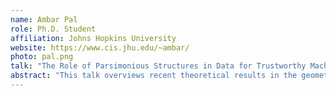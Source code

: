 ```yaml
---
name: Ambar Pal
role: Ph.D. Student
affiliation: Johns Hopkins University
website: https://www.cis.jhu.edu/~ambar/
photo: pal.png
talk: "The Role of Parsimonious Structures in Data for Trustworthy Machine Learning"
abstract: "This talk overviews recent theoretical results in the geometric foundations of adversarially robust machine learning. Modern ML classifiers can fail spectacularly when subject to specially crafted input-perturbations, called adversarial examples. On the other hand, we humans are quite robust for several tasks involving vision. Motivated by this disconnect, in the first part of this talk we will take a deeper dive into the question of when exactly we can avoid adversarial examples. We will see that a key geometric property of the data-distribution — concentration on small-volume subsets of the input space — characterizes whether any robust classifier exists. In particular, this suggests that natural image distributions are concentrated. In the second part of this talk, we will empirically instantiate these results for a few concentrated data-distributions, and discover that utilizing such structure in data leads to classifiers that enjoy better provable robustness guarantees in several regimes. This talk is based on work at NeurIPS ’23, ’20 and TMLR ’23."
---
```

